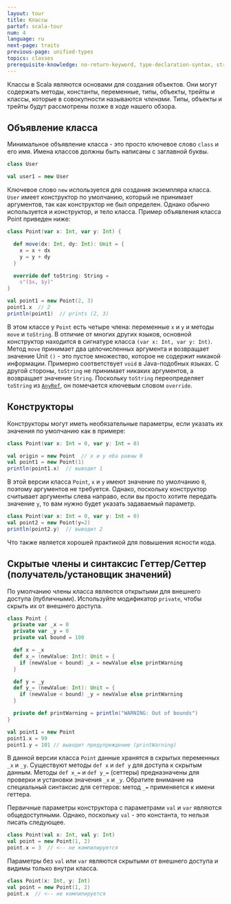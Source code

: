 ```yaml
---
layout: tour
title: Классы
partof: scala-tour
num: 4
language: ru
next-page: traits
previous-page: unified-types
topics: classes
prerequisite-knowledge: no-return-keyword, type-declaration-syntax, string-interpolation, procedures
---
```


Классы в Scala являются основами для создания объектов. Они могут содержать методы, константы, переменные, типы, объекты, трейты и классы, которые в совокупности называются _членами_. Типы, объекты и трейты будут рассмотрены позже в ходе нашего обзора.

## Объявление класса
Минимальное объявление класса - это просто ключевое слово `class` и его имя. Имена классов должны быть написаны с заглавной буквы.
```scala mdoc
class User

val user1 = new User
```
Ключевое слово `new` используется для создания экземпляра класса. `User` имеет конструктор по умолчанию, который не принимает аргументов, так как конструктор не был определен. Однако обычно используется и конструктор, и тело класса. Пример объявления класса Point приведен ниже:

```scala mdoc
class Point(var x: Int, var y: Int) {

  def move(dx: Int, dy: Int): Unit = {
    x = x + dx
    y = y + dy
  }

  override def toString: String =
    s"($x, $y)"
}

val point1 = new Point(2, 3)
point1.x  // 2
println(point1)  // prints (2, 3)
```

В этом классе у `Point` есть четыре члена: переменные `x` и `y` и методы `move` и `toString`.
В отличие от многих других языков, основной конструктор находится в сигнатуре класса `(var x: Int, var y: Int)`. Метод `move` принимает два целочисленных аргумента и возвращает значение Unit `()` - это пустое множество, которое не содержит никакой информации. Примерно соответствует `void` в Java-подобных языках. С другой стороны, `toString` не принимает никаких аргументов, а возвращает значение `String`. Поскольку `toString` переопределяет `toString` из [`AnyRef`](unified-types.html), он помечается ключевым словом `override`.

## Конструкторы

Конструкторы могут иметь необязательные параметры, если указать их значения по умолчанию как в примере:

```scala mdoc:nest
class Point(var x: Int = 0, var y: Int = 0)

val origin = new Point  // x и y оба равны 0
val point1 = new Point(1)
println(point1.x)  // выводит 1

```

В этой версии класса `Point`, `x` и `y` имеют значение по умолчанию `0`, поэтому аргументов не требуется. Однако, поскольку конструктор считывает аргументы слева направо, если вы просто хотите передать значение `y`, то вам нужно будет указать задаваемый параметр.
```scala mdoc:nest
class Point(var x: Int = 0, var y: Int = 0)
val point2 = new Point(y=2)
println(point2.y)  // выводит 2
```

Что также является хорошей практикой для повышения ясности кода.

## Скрытые члены и синтаксис Геттер/Сеттер (получатель/установщик значений)
По умолчанию члены класса являются открытыми для внешнего доступа (публичными). Используйте модификатор `private`, чтобы скрыть их от внешнего доступа.
```scala mdoc:nest
class Point {
  private var _x = 0
  private var _y = 0
  private val bound = 100

  def x = _x
  def x_= (newValue: Int): Unit = {
    if (newValue < bound) _x = newValue else printWarning
  }

  def y = _y
  def y_= (newValue: Int): Unit = {
    if (newValue < bound) _y = newValue else printWarning
  }

  private def printWarning = println("WARNING: Out of bounds")
}

val point1 = new Point
point1.x = 99
point1.y = 101 // выводит предупреждение (printWarning)
```
В данной версии класса `Point` данные хранятся в скрытых переменных `_x` и `_y`. Существуют методы `def x` и `def y` для доступа к скрытым данным. Методы `def x_=` и `def y_=` (сеттеры) предназначены для проверки и установки значения `_x` и `_y`. Обратите внимание на специальный синтаксис для сеттеров: метод  `_=` применяется к имени геттера.

Первичные параметры конструктора с параметрами `val` и `var` являются общедоступными. Однако, поскольку `val` - это константа, то нельзя писать следующее.
```scala mdoc:fail
class Point(val x: Int, val y: Int)
val point = new Point(1, 2)
point.x = 3  // <-- не компилируется
```

Параметры без `val` или `var` являются скрытыми от внешнего доступа и видимы только внутри класса.
```scala mdoc:fail
class Point(x: Int, y: Int)
val point = new Point(1, 2)
point.x  // <-- не компилируется
```
